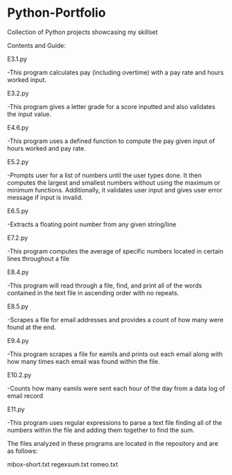 # Python-Portfolio
Collection of Python projects showcasing my skillset

Contents and Guide:

E3.1.py

-This program calculates pay (including overtime) with a pay rate and hours worked input.

E3.2.py

-This program gives a letter grade for a score inputted and also validates the input value.

E4.6.py

-This program uses a defined function to compute the pay given input of hours worked and pay rate.

E5.2.py

-Prompts user for a list of numbers until the user types done. It then computes the largest and smallest numbers without using the maximum or minimum functions. Additionally, it validates user input and gives user error message if input is invalid.

E6.5.py

-Extracts a floating point number from any given string/line

E7.2.py

-This program computes the average of specific numbers located in certain lines throughout a file

E8.4.py

-This program will read through a file, find, and print all of the words contained in the text file in ascending order with no repeats.

E8.5.py

-Scrapes a file for email addresses and provides a count of how many were found at the end.

E9.4.py

-This program scrapes a file for eamils and prints out each email along with how many times each email was found within the file.

E10.2.py

-Counts how many eamils were sent each hour of the day from a data log of email record

E11.py

-This program uses regular expressions to parse a text file finding all of the numbers within the file and adding them together to find the sum.

The files analyzed in these programs are located in the repository and are as follows:

mbox-short.txt
regexsum.txt
romeo.txt
